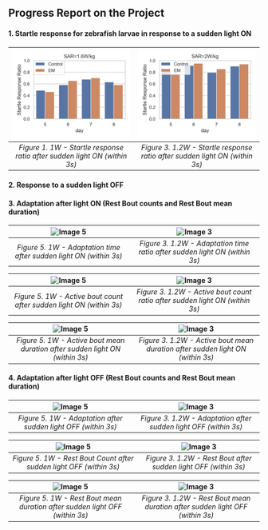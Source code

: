 ## Progress Report on the Project

#### 1. Startle response for zebrafish larvae in response to a sudden light ON
| ![Image 1](Stats/Quantization/Tg/behaviour_pattern/1W_startle_latency_comparison_event.png) | ![Image 3](Stats/Quantization/Tg/behaviour_pattern/1.2W_startle_latency_comparison_event.png) |
|:-------------------------------------------------------------------------------------------:|:---------------------------------------------------------------------------------------------:|
|          *Figure 1. 1W - Startle response ratio after sudden light ON (within 3s)*          |          *Figure 3. 1.2W - Startle response ratio after sudden light ON (within 3s)*          |

#### 2. Response to a sudden light OFF

#### 3. Adaptation after light ON (Rest Bout counts and Rest Bout mean duration)
| ![Image 5](Stats/Quantization/Tg/behaviour_pattern/1W_adjustment_interval_comparison_event.png) | ![Image 3](Stats/Quantization/Tg/behaviour_pattern/1.2W_adjustment_interval_comparison_event.png) |
|:-----------------------------------------------------------------------------------------------:|:-------------------------------------------------------------------------------------------------:|
|               *Figure 5. 1W - Adaptation time after sudden light ON (within 3s)*                |            *Figure 3. 1.2W - Adaptation time ratio after sudden light ON (within 3s)*             |


| ![Image 5](Stats/Quantization/Tg/behaviour_pattern/1W_active_bout_intensity_comparison_event.png) | ![Image 3](Stats/Quantization/Tg/behaviour_pattern/1.2W_active_bout_intensity_comparison_event.png) |
|:-------------------------------------------------------------------------------------------------:|:---------------------------------------------------------------------------------------------------:|
|               *Figure 5. 1W - Active bout count after sudden light ON (within 3s)*                |            *Figure 3. 1.2W - Active bout count ratio after sudden light ON (within 3s)*             |


| ![Image 5](Stats/Quantization/Tg/behaviour_pattern/1W_active_bout_count_comparison_value.png) | ![Image 3](Stats/Quantization/Tg/behaviour_pattern/1.2W_active_bout_count_comparison_value.png) |
|:---------------------------------------------------------------------------------------------:|:-----------------------------------------------------------------------------------------------:|
|         *Figure 5. 1W - Active bout mean duration after sudden light ON (within 3s)*          |         *Figure 3. 1.2W - Active bout mean duration after sudden light ON (within 3s)*          |

#### 4. Adaptation after light OFF (Rest Bout counts and Rest Bout mean duration)
| ![Image 5](Stats/Quantization/Tg/behaviour_pattern/1W_rest_interval_comparison_event.png) | ![Image 3](Stats/Quantization/Tg/behaviour_pattern/1.2W_rest_interval_comparison_event.png) |
|:-----------------------------------------------------------------------------------------:|:-------------------------------------------------------------------------------------------:|
|              *Figure 5. 1W - Adaptation after sudden light OFF (within 3s)*               |              *Figure 3. 1.2W - Adaptation after sudden light OFF (within 3s)*               |

| ![Image 5](Stats/Quantization/Tg/behaviour_pattern/1W_rest_bout_intensity_comparison_event.png) | ![Image 3](Stats/Quantization/Tg/behaviour_pattern/1.2W_rest_bout_intensity_comparison_event.png) |
|:-----------------------------------------------------------------------------------------------:|:-------------------------------------------------------------------------------------------------:|
|               *Figure 5. 1W - Rest Bout Count after sudden light OFF (within 3s)*               |                  *Figure 3. 1.2W - Rest Bout after sudden light OFF (within 3s)*                  |

| ![Image 5](Stats/Quantization/Tg/behaviour_pattern/1W_rest_bout_intensity_comparison_value.png) | ![Image 3](Stats/Quantization/Tg/behaviour_pattern/1.2W_rest_bout_intensity_comparison_value.png) |
|:-----------------------------------------------------------------------------------------------:|:-------------------------------------------------------------------------------------------------:|
|           *Figure 5. 1W - Rest Bout mean duration after sudden light OFF (within 3s)*           |           *Figure 3. 1.2W - Rest Bout mean duration after sudden light OFF (within 3s)*           |
